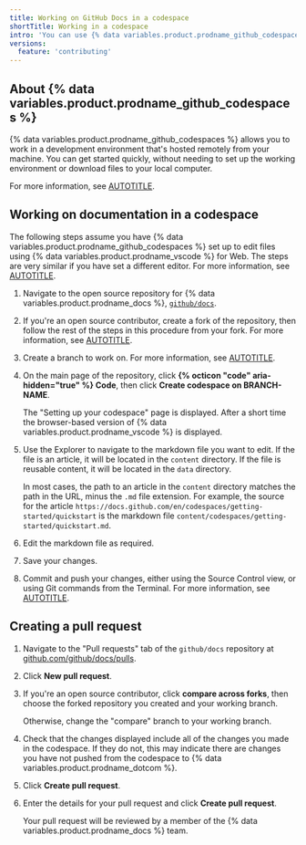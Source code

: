 ```yaml
---
title: Working on GitHub Docs in a codespace
shortTitle: Working in a codespace
intro: 'You can use {% data variables.product.prodname_github_codespaces %} to work on documentation for {% data variables.product.prodname_docs %}.'
versions:
  feature: 'contributing'
---
```


## About {% data variables.product.prodname_github_codespaces %}

{% data variables.product.prodname_github_codespaces %} allows you to work in a development environment that's hosted remotely from your machine. You can get started quickly, without needing to set up the working environment or download files to your local computer.

For more information, see [AUTOTITLE](/free-pro-team@latest/codespaces/overview).

## Working on documentation in a codespace

The following steps assume you have {% data variables.product.prodname_github_codespaces %} set up to edit files using {% data variables.product.prodname_vscode %} for Web. The steps are very similar if you have set a different editor. For more information, see [AUTOTITLE](/free-pro-team@latest/codespaces/customizing-your-codespace/setting-your-default-editor-for-codespaces).

1. Navigate to the open source repository for {% data variables.product.prodname_docs %}, [`github/docs`](https://github.com/github/docs).
1. If you're an open source contributor, create a fork of the repository, then follow the rest of the steps in this procedure from your fork. For more information, see [AUTOTITLE](/pull-requests/collaborating-with-pull-requests/working-with-forks/fork-a-repo).
1. Create a branch to work on. For more information, see [AUTOTITLE](/pull-requests/collaborating-with-pull-requests/proposing-changes-to-your-work-with-pull-requests/creating-and-deleting-branches-within-your-repository).
1. On the main page of the repository, click **{% octicon "code" aria-hidden="true" %} Code**, then click **Create codespace on BRANCH-NAME**.

   The "Setting up your codespace" page is displayed. After a short time the browser-based version of {% data variables.product.prodname_vscode %} is displayed.
1. Use the Explorer to navigate to the markdown file you want to edit. If the file is an article, it will be located in the `content` directory. If the file is reusable content, it will be located in the `data` directory.

   In most cases, the path to an article in the `content` directory matches the path in the URL, minus the `.md` file extension. For example, the source for the article `https://docs.github.com/en/codespaces/getting-started/quickstart` is the markdown file `content/codespaces/getting-started/quickstart.md`.<!-- markdownlint-disable-line search-replace -->
1. Edit the markdown file as required.
1. Save your changes.
1. Commit and push your changes, either using the Source Control view, or using Git commands from the Terminal. For more information, see [AUTOTITLE](/get-started/using-git/about-git).

## Creating a pull request

1. Navigate to the "Pull requests" tab of the `github/docs` repository at [github.com/github/docs/pulls](https://github.com/github/docs/pulls).
1. Click **New pull request**.
1. If you're an open source contributor, click **compare across forks**, then choose the forked repository you created and your working branch.

   Otherwise, change the "compare" branch to your working branch.
1. Check that the changes displayed include all of the changes you made in the codespace. If they do not, this may indicate there are changes you have not pushed from the codespace to {% data variables.product.prodname_dotcom %}.
1. Click **Create pull request**.
1. Enter the details for your pull request and click **Create pull request**.

   Your pull request will be reviewed by a member of the {% data variables.product.prodname_docs %} team.
